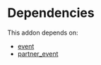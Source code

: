 # Dependencies

This addon depends on:

- [event](https://github.com/bringout/oca-ocb-core/tree/156bd325ef4782b980ca23175711c453db07528e/odoo-bringout-oca-ocb-event)
- [partner_event](https://github.com/bringout/oca-mrp)

